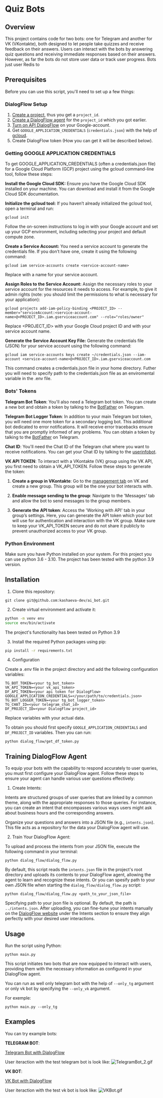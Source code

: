 # Quiz Bots

## Overview
This project contains code for two bots: one for Telegram and another for VK (VKontakte), both designed to let people take quizzes and receive feedback on their answers.
Users can interact with the bots by answering quiz questions and receiving immediate responses based on their answers. However, as far the bots do not store user data or track user progress.
Bots just user Redis to 

## Prerequisites
Before you can use this script, you'll need to set up a few things:

### DialogFlow Setup

1. [Create a project](https://cloud.google.com/dialogflow/es/docs/quick/setup), thus you get a `project_id`.
2. [Create a DialogFlow agent](https://cloud.google.com/dialogflow/es/docs/quick/build-agent) for the `project_id` which you got earlier.
3. [Turn on API DialogFlow](https://cloud.google.com/dialogflow/es/docs/quick/setup#api) on your Google-account.
4. Get `GOOGLE_APPLICATION_CREDENTIALS` (`credentials.json`) with the help of [gcloud](https://cloud.google.com/dialogflow/es/docs/quick/setup#sdk).
5. Create DialogFlow token (How you can get it will be described below).

### Getting GOOGLE APPLICATION CREDENTIALS

To get GOOGLE_APPLICATION_CREDENTIALS (often a credentials.json file) for a Google Cloud Platform (GCP) project using the gcloud command-line tool, follow these steps:

**Install the Google Cloud SDK:**
Ensure you have the Google Cloud SDK installed on your machine. You can download and install it from the Google Cloud SDK documentation.

**Initialize the gcloud tool:**
If you haven’t already initialized the gcloud tool, open a terminal and run:

```commandline
gcloud init
```
Follow the on-screen instructions to log in with your Google account and set up your GCP environment, including selecting your project and default compute zone.

**Create a Service Account:**
You need a service account to generate the credentials file. If you don’t have one, create it using the following command:

```commandline
gcloud iam service-accounts create <service-account-name>
```
Replace <service-account-name> with a name for your service account.

**Assign Roles to the Service Account:**
Assign the necessary roles to your service account for the resources it needs to access. For example, to give it admin rights (note: you should limit the permissions to what is necessary for your application):

```commandline
gcloud projects add-iam-policy-binding <PROJECT_ID> --member="serviceAccount:<service-account-name>@<PROJECT_ID>.iam.gserviceaccount.com" --role="roles/owner"
```

Replace <PROJECT_ID> with your Google Cloud project ID and <service-account-name> with your service account name.

**Generate the Service Account Key File:**
Generate the credentials file (JSON) for your service account using the following command:

```commandline
gcloud iam service-accounts keys create ~/credentials.json --iam-account <service-account-name>@<PROJECT_ID>.iam.gserviceaccount.com
```
This command creates a credentials.json file in your home directory. Futher you will need to specify path to the credentials.json file as an enviromental variable in the .env file.

### Bots' Tokens

**Telegram Bot Token**: You'll also need a Telegram bot token.
You can create a new bot and obtain a token by talking to the [BotFather](https://t.me/BotFather) on Telegram.

**Telegram Bot Logger Token**: In addition to your main Telegram bot token,
you will need one more token for a secondary logging bot.
This additional bot dedicated to error notifications. It will receive error tracebacks ensure that
you are promptly informed of any problems.
You can obtain a token by talking to the [BotFather](https://t.me/BotFather) on Telegram.

**Chat ID**: You'll need the Chat ID of the Telegram chat where you want to receive notifications.
You can get your Chat ID by talking to the [userinfobot](https://web.telegram.org/k/#@userinfobot).

**VK API TOKEN**: To interact with a VKontakte (VK) group using the VK API, you first need to obtain a VK_API_TOKEN. Follow these steps to generate the token:

1. **Create a group in VKontakte**:
Go to the [management tab](https://vk.com/groups?tab=admin) on VK and create a new group. This group will be the one your bot interacts with.

2. **Enable message sending to the group**: Navigate to the 'Messages' tab and allow the bot to send messages to the group members.

3. **Generate the API token**: Access the 'Working with API' tab in your group’s settings. Here, you can generate the API token which your bot will use for authentication and interaction with the VK group.
Make sure to keep your VK_API_TOKEN secure and do not share it publicly to prevent unauthorized access to your VK group.


### Python Environment

Make sure you have Python installed on your system. For this project you can use python 3.6 - 3.10. 
The project has been tested with the python 3.9 version.

## Installation
1. Clone this repository:
```
git clone git@github.com:kashaeva-dev/ai_bot.git
```
2. Create virtual environment and activate it:
```bash
python -m venv env
source env/bin/activate
```
The project's functionality has been tested on Python 3.9

3. Install the required Python packages using pip:

```bash
pip install -r requirements.txt
```

4. Configuration

Create a .env file in the project directory and add the following configuration variables:

```
TG_BOT_TOKEN=<your tg_bot_token>
VK_API_TOKEN=<your vk_api_token>
DF_API_TOKEN=<your api token for DialogFlow>
GOOGLE_APPLICATION_CREDENTIALS=</your/path/to/credentials.json>
TG_BOT_LOGGER_TOKEN=<your tg_bot_logger_token>
TG_CHAT_ID=<your telegram_chat_id>
DF_PROJECT_ID=<your DialogFlow project_id>
```
Replace variables with your actual data.

To obtain <your api token for DialogFlow> you should first specify `GOOGLE_APPLICATION_CREDENTIALS` and `DF_PROJECT_ID` variables. Then you can run:
```commandline
python dialog_flow/get_df_token.py
```

## Training DialogFlow Agent

To equip your bots with the capability to respond accurately to user queries,
you must first configure your DialogFlow agent. 
Follow these steps to ensure your agent can handle various user questions effectively:

1. Create Intents:

Intents are structured groups of user queries that are linked by a common theme,
along with the appropriate responses to those queries. 
For instance, you can create an intent that encompasses various ways users might ask about business hours and the corresponding answers.

Organize your questions and answers into a JSON file (e.g., `intents.json`). This file acts as a repository for the data your DialogFlow agent will use.

2. Train Your DialogFlow Agent:

To upload and process the intents from your JSON file, execute the following command in your terminal:

```commandline
python dialog_flow/dialog_flow.py
```

By default, this script reads the `intents.json` file in the project's root directory and uploads its contents to your DialogFlow agent, allowing the agent to learn and recognize these intents.
Or you can spesify path to your own JSON file when starting the `dialog_flow/dialog_flow.py` script:

```commandline
python dialog_flow/dialog_flow.py <path_to_your_json_file>
```
Specifying path to your json file is optional. By default, the path is `../intents.json`.
After uploading, you can fine-tune your intents manually on the [DialogFlow website](https://dialogflow.cloud.google.com/#/getStarted) under the Intents section to ensure they align perfectly with your desired user interactions.

## Usage

Run the script using Python:

```
python main.py
```

This script initiates two bots that are now equipped to interact with users,
providing them with the necessary information as configured in your DialogFlow agent.

You can run as well only telegram bot with the help of `--only_tg` argument or only vk bot by specifying the `--only_vk` argument.

For exemple:
```commandline
python main.py --only_tg
```

## Examples

You can try example bots:

**TELEGRAM BOT**:

[Telegram Bot with DialogFlow](https://t.me/ai_nat_bot)

User iteraction with the test telegram bot is look like:
![TelegramBot_2.gif](TelegramBot_2.gif)

**VK BOT**:

[VK Bot with DialogFlow](https://vk.com/club225378973)

User iteraction with the test vk bot is look like:
![VKBot.gif](VKBot.gif)
